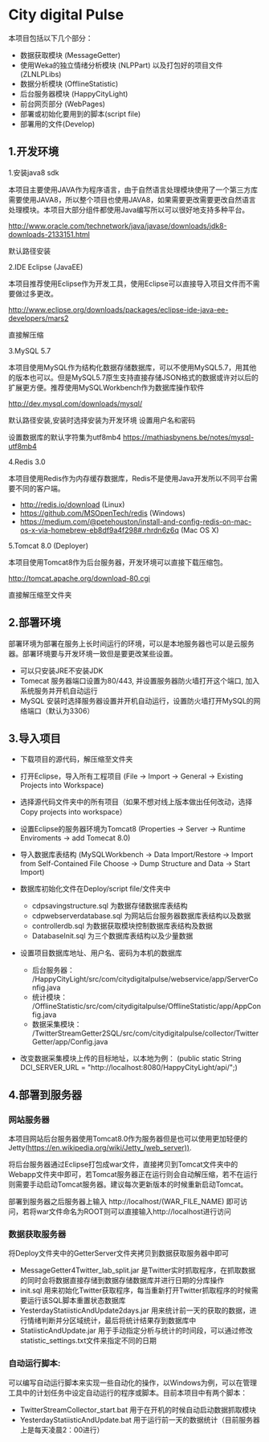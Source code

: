 # City digital Pulse

本项目包括以下几个部分：

- 数据获取模块 (MessageGetter)
- 使用Weka的独立情绪分析模块 (NLPPart) 以及打包好的项目文件 (ZLNLPLibs)
- 数据分析模块 (OfflineStatistic)
- 后台服务器模块 (HappyCityLight)
- 前台网页部分 (WebPages)
- 部署或初始化要用到的脚本(script file)
- 部署用的文件(Develop)

## 1.开发环境

1.安装java8 sdk

本项目主要使用JAVA作为程序语言，由于自然语言处理模块使用了一个第三方库需要使用JAVA8，所以整个项目也使用JAVA8，如果需要更改需要更改自然语言处理模块。本项目大部分组件都使用Java编写所以可以很好地支持多种平台。

http://www.oracle.com/technetwork/java/javase/downloads/jdk8-downloads-2133151.html

默认路径安装

2.IDE Eclipse (JavaEE)

本项目推荐使用Eclipse作为开发工具，使用Eclipse可以直接导入项目文件而不需要做过多更改。

http://www.eclipse.org/downloads/packages/eclipse-ide-java-ee-developers/mars2

直接解压缩

3.MySQL 5.7

本项目使用MySQL作为结构化数据存储数据库，可以不使用MySQL5.7，用其他的版本也可以。但是MySQL5.7原生支持直接存储JSON格式的数据或许对以后的扩展更方便。推荐使用MySQLWorkbench作为数据库操作软件

http://dev.mysql.com/downloads/mysql/

默认路径安装,安装时选择安装为开发环境 设置用户名和密码

设置数据库的默认字符集为utf8mb4
https://mathiasbynens.be/notes/mysql-utf8mb4

4.Redis 3.0

本项目使用Redis作为内存缓存数据库，Redis不是使用Java开发所以不同平台需要不同的客户端。

- http://redis.io/download (Linux) 
- https://github.com/MSOpenTech/redis (Windows)
- https://medium.com/@petehouston/install-and-config-redis-on-mac-os-x-via-homebrew-eb8df9a4f298#.rhrdn6z6q (Mac OS X)


5.Tomcat 8.0 (Deployer)

本项目使用Tomcat8作为后台服务器，开发环境可以直接下载压缩包。

http://tomcat.apache.org/download-80.cgi

直接解压缩至文件夹

## 2.部署环境

部署环境为部署在服务上长时间运行的环境，可以是本地服务器也可以是云服务器。部署环境要与开发环境一致但是要更改某些设置。

- 可以只安装JRE不安装JDK
- Tomecat 服务器端口设置为80/443, 并设置服务器防火墙打开这个端口, 加入系统服务并开机自动运行
- MySQL 安装时选择服务器设置并开机自动运行，设置防火墙打开MySQL的网络端口（默认为3306）

## 3.导入项目

- 下载项目的源代码，解压缩至文件夹
- 打开Eclipse，导入所有工程项目 (File -> Import -> General -> Existing Projects into Workspace)
- 选择源代码文件夹中的所有项目（如果不想对线上版本做出任何改动，选择 Copy projects into workspace）
- 设置Eclipse的服务器环境为Tomcat8 (Properties -> Server -> Runtime Enviroments -> add Tomecat 8.0)
- 导入数据库表结构 (MySQLWorkbench -> Data Import/Restore -> Import from Self-Contained File Choose -> Dump Structure and Data -> Start Import)
- 数据库初始化文件在Deploy/script file/文件夹中
    - cdpsavingstructure.sql 为数据存储数据库表结构
    - cdpwebserverdatabase.sql 为网站后台服务器数据库表结构以及数据
    - controllerdb.sql 为数据获取模块控制数据库表结构及数据
    - DatabaseInit.sql 为三个数据库表结构以及少量数据

- 设置项目数据库地址、用户名、密码为本机的数据库
  - 后台服务器： /HappyCityLight/src/com/citydigitalpulse/webservice/app/ServerConfig.java
  - 统计模块： /OfflineStatistic/src/com/citydigitalpulse/OfflineStatistic/app/AppConfig.java
  - 数据采集模块： /TwitterStreamGetter2SQL/src/com/citydigitalpulse/collector/TwitterGetter/app/Config.java
- 改变数据采集模块上传的目标地址，以本地为例： (public static String DCI_SERVER_URL = "http://localhost:8080/HappyCityLight/api/";)

## 4.部署到服务器

### 网站服务器

本项目网站后台服务器使用Tomcat8.0作为服务器但是也可以使用更加轻便的Jetty(https://en.wikipedia.org/wiki/Jetty_(web_server)).

将后台服务器通过Eclipse打包成war文件，直接拷贝到Tomcat文件夹中的Webapp文件夹中即可，若Tomcat服务器正在运行则会自动解压缩，若不在运行则需要手动启动Tomcat服务器。建议每次更新版本的时候重新启动Tomcat。

部署到服务器之后服务器上输入 http://localhost/(WAR_FILE_NAME) 即可访问，若将war文件命名为ROOT则可以直接输入http://localhost进行访问

### 数据获取服务器

将Deploy文件夹中的GetterServer文件夹拷贝到数据获取服务器中即可

- MessageGetter4Twitter_lab_split.jar 是Twitter实时抓取程序，在抓取数据的同时会将数据直接存储到数据存储数据库并进行日期的分库操作
- init.sql 用来初始化Twitter获取程序，每当重新打开Twitter抓取程序的时候需要运行该SQL脚本重置状态数据库
- YesterdayStatiisticAndUpdate2days.jar 用来统计前一天的获取的数据，进行情绪判断并分区域统计，最后将统计结果存到数据库中
- StatiisticAndUpdate.jar 用于手动指定分析与统计的时间段，可以通过修改statistic_settings.txt文件来指定不同的日期

### 自动运行脚本:
可以编写自动运行脚本来实现一些自动化的操作，以Windows为例，可以在管理工具中的计划任务中设定自动运行的程序或脚本。目前本项目中有两个脚本：

- TwitterStreamCollector_start.bat 用于在开机的时候自动启动数据抓取模块
- YesterdayStatiisticAndUpdate.bat 用于运行前一天的数据统计（目前服务器上是每天凌晨2：00进行）
